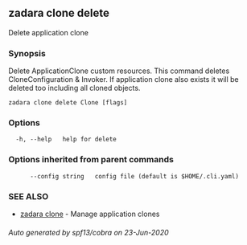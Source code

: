 ## zadara clone delete

Delete application clone

### Synopsis

Delete ApplicationClone custom resources.
This command deletes CloneConfiguration & Invoker.
If application clone also exists it will be deleted too including all cloned objects.

```
zadara clone delete Clone [flags]
```

### Options

```
  -h, --help   help for delete
```

### Options inherited from parent commands

```
      --config string   config file (default is $HOME/.cli.yaml)
```

### SEE ALSO

* [zadara clone](zadara_clone.md)	 - Manage application clones

###### Auto generated by spf13/cobra on 23-Jun-2020
